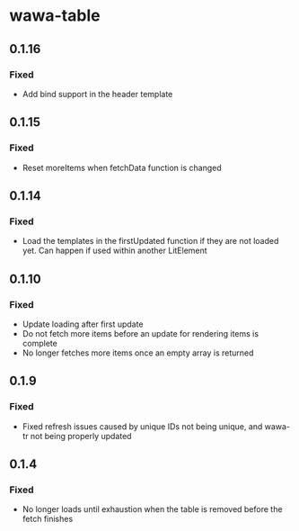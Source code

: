 # wawa-table

## 0.1.16

### Fixed

- Add bind support in the header template

## 0.1.15

### Fixed

- Reset moreItems when fetchData function is changed

## 0.1.14

### Fixed

- Load the templates in the firstUpdated function if they are not loaded yet. Can happen if used within another LitElement

## 0.1.10

### Fixed

- Update loading after first update
- Do not fetch more items before an update for rendering items is complete
- No longer fetches more items once an empty array is returned

## 0.1.9

### Fixed

- Fixed refresh issues caused by unique IDs not being unique, and wawa-tr not being properly updated

## 0.1.4

### Fixed

- No longer loads until exhaustion when the table is removed before the fetch finishes
